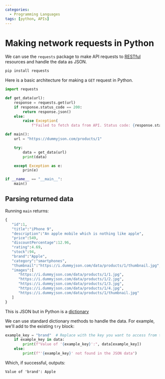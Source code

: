 ```yaml
---
categories:
  - Programming Languages
tags: [python, APIs]
---
```


# Making network requests in Python

We can use the `requests` package to make API requests to [RESTful](/Databases/REST/RESTful_APIs.md) resources and handle the data as JSON.

```sh
pip install requests
```

Here is a basic architecture for making a `GET` request in Python.

```py
import requests

def get_data(url):
    response = requests.get(url)
    if response.status_code == 200:
        return response.json()
    else:
        raise Exception(
            f"Failed to fetch data from API. Status code: {response.status_code}")

def main():
    url = "https://dummyjson.com/products/1"

    try:
        data = get_data(url)
        print(data)

    except Exception as e:
        prin(e)

if __name__ == "__main__":
    main()
```

## Parsing returned data

Running `main` returns:

```py
{
   "id":1,
   "title":"iPhone 9",
   "description":"An apple mobile which is nothing like apple",
   "price":549,
   "discountPercentage":12.96,
   "rating":4.69,
   "stock":94,
   "brand":"Apple",
   "category":"smartphones",
   "thumbnail":"https://i.dummyjson.com/data/products/1/thumbnail.jpg",
   "images":[
      "https://i.dummyjson.com/data/products/1/1.jpg",
      "https://i.dummyjson.com/data/products/1/2.jpg",
      "https://i.dummyjson.com/data/products/1/3.jpg",
      "https://i.dummyjson.com/data/products/1/4.jpg",
      "https://i.dummyjson.com/data/products/1/thumbnail.jpg"
   ]
}
```

This is JSON but in Python is a [dictionary](/Programming_Languages/Python/Syntax/Dictionaries_in_Python.md)

We can use standard dictionary methods to handle the data. For example, we'll add to the existing `try` block:

```py
example_key = "brand"  # Replace with the key you want to access from the JSON data
    if example_key in data:
        print(f"Value of '{example_key}':", data[example_key])
    else:
        print(f"'{example_key}' not found in the JSON data")
```

Which, if successful, outputs:

```
Value of 'brand': Apple
```
